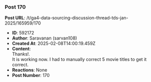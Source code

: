 ### Post 170
**Post URL**: /t/ga4-data-sourcing-discussion-thread-tds-jan-2025/165959/170
- **ID**: 592172
- **Author**: Saravanan (sarvan108)
- **Created At**: 2025-02-08T14:00:19.459Z
- **Content**:  
  Thanks!.<br>
It is working now. I had to manually correct 5 movie titles to get it correct.
- **Reactions**: None
- **Post Number**: 170

